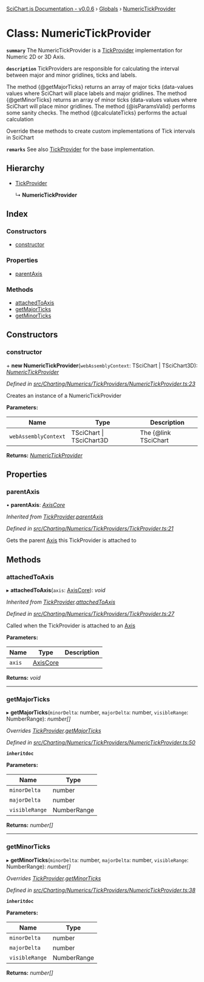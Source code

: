 [SciChart.js Documentation - v0.0.6](../README.md) › [Globals](../globals.md) › [NumericTickProvider](numerictickprovider.md)

# Class: NumericTickProvider

**`summary`** The NumericTickProvider is a [TickProvider](tickprovider.md) implementation for Numeric 2D or 3D Axis.

**`description`** TickProviders are responsible for calculating the interval between major and minor gridlines, ticks and labels.

The method {@getMajorTicks} returns an array of major ticks (data-values values where SciChart will place labels and major gridlines.
The method {@getMinorTicks} returns an array of minor ticks (data-values values where SciChart will place minor gridlines.
The method {@isParamsValid} performs some sanity checks.
The method {@calculateTicks} performs the actual calculation

Override these methods to create custom implementations of Tick intervals in SciChart

**`remarks`** 
See also [TickProvider](tickprovider.md) for the base implementation.

## Hierarchy

* [TickProvider](tickprovider.md)

  ↳ **NumericTickProvider**

## Index

### Constructors

* [constructor](numerictickprovider.md#constructor)

### Properties

* [parentAxis](numerictickprovider.md#parentaxis)

### Methods

* [attachedToAxis](numerictickprovider.md#attachedtoaxis)
* [getMajorTicks](numerictickprovider.md#getmajorticks)
* [getMinorTicks](numerictickprovider.md#getminorticks)

## Constructors

###  constructor

\+ **new NumericTickProvider**(`webAssemblyContext`: TSciChart | TSciChart3D): *[NumericTickProvider](numerictickprovider.md)*

*Defined in [src/Charting/Numerics/TickProviders/NumericTickProvider.ts:23](https://github.com/ABTSoftware/SciChart.Dev/blob/ff9f38d289/Web/src/SciChart/src/Charting/Numerics/TickProviders/NumericTickProvider.ts#L23)*

Creates an instance of a NumericTickProvider

**Parameters:**

Name | Type | Description |
------ | ------ | ------ |
`webAssemblyContext` | TSciChart &#124; TSciChart3D | The {@link TSciChart | SciChart 2D WebAssembly Context} or {@link TSciChart | SciChart 3D WebAssembly Context} containing native methods and access to our WebGL2 WebAssembly Rendering Engine  |

**Returns:** *[NumericTickProvider](numerictickprovider.md)*

## Properties

###  parentAxis

• **parentAxis**: *[AxisCore](axiscore.md)*

*Inherited from [TickProvider](tickprovider.md).[parentAxis](tickprovider.md#parentaxis)*

*Defined in [src/Charting/Numerics/TickProviders/TickProvider.ts:21](https://github.com/ABTSoftware/SciChart.Dev/blob/ff9f38d289/Web/src/SciChart/src/Charting/Numerics/TickProviders/TickProvider.ts#L21)*

Gets the parent [Axis](axiscore.md) this TickProvider is attached to

## Methods

###  attachedToAxis

▸ **attachedToAxis**(`axis`: [AxisCore](axiscore.md)): *void*

*Inherited from [TickProvider](tickprovider.md).[attachedToAxis](tickprovider.md#attachedtoaxis)*

*Defined in [src/Charting/Numerics/TickProviders/TickProvider.ts:27](https://github.com/ABTSoftware/SciChart.Dev/blob/ff9f38d289/Web/src/SciChart/src/Charting/Numerics/TickProviders/TickProvider.ts#L27)*

Called when the TickProvider is attached to an [Axis](axiscore.md)

**Parameters:**

Name | Type | Description |
------ | ------ | ------ |
`axis` | [AxisCore](axiscore.md) |   |

**Returns:** *void*

___

###  getMajorTicks

▸ **getMajorTicks**(`minorDelta`: number, `majorDelta`: number, `visibleRange`: NumberRange): *number[]*

*Overrides [TickProvider](tickprovider.md).[getMajorTicks](tickprovider.md#abstract-getmajorticks)*

*Defined in [src/Charting/Numerics/TickProviders/NumericTickProvider.ts:50](https://github.com/ABTSoftware/SciChart.Dev/blob/ff9f38d289/Web/src/SciChart/src/Charting/Numerics/TickProviders/NumericTickProvider.ts#L50)*

**`inheritdoc`** 

**Parameters:**

Name | Type |
------ | ------ |
`minorDelta` | number |
`majorDelta` | number |
`visibleRange` | NumberRange |

**Returns:** *number[]*

___

###  getMinorTicks

▸ **getMinorTicks**(`minorDelta`: number, `majorDelta`: number, `visibleRange`: NumberRange): *number[]*

*Overrides [TickProvider](tickprovider.md).[getMinorTicks](tickprovider.md#abstract-getminorticks)*

*Defined in [src/Charting/Numerics/TickProviders/NumericTickProvider.ts:38](https://github.com/ABTSoftware/SciChart.Dev/blob/ff9f38d289/Web/src/SciChart/src/Charting/Numerics/TickProviders/NumericTickProvider.ts#L38)*

**`inheritdoc`** 

**Parameters:**

Name | Type |
------ | ------ |
`minorDelta` | number |
`majorDelta` | number |
`visibleRange` | NumberRange |

**Returns:** *number[]*
